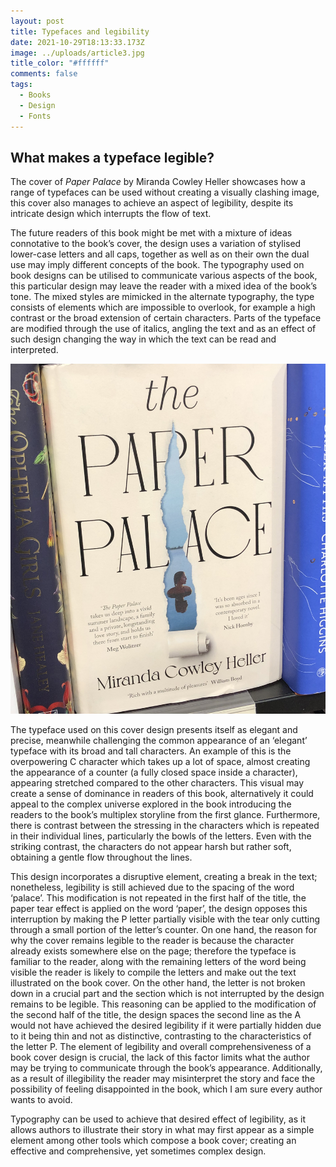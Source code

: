 ```yaml
---
layout: post
title: Typefaces and legibility
date: 2021-10-29T18:13:33.173Z
image: ../uploads/article3.jpg
title_color: "#ffffff"
comments: false
tags:
  - Books
  - Design
  - Fonts
---
```

## What makes a typeface legible?



The cover of *Paper Palace* by Miranda Cowley Heller showcases how a range of typefaces can be used without creating a visually clashing image, this cover also manages to achieve an aspect of legibility, despite its intricate design which interrupts the flow of text. 

The future readers of this book might be met with a mixture of ideas connotative to the book’s cover, the design uses a variation of stylised lower-case letters and all caps, together as well as on their own the dual use may imply different concepts of the book. The typography used on book designs can be utilised to communicate various aspects of the book, this particular design may leave the reader with a mixed idea of the book’s tone. The mixed styles are mimicked in the alternate typography, the type consists of elements which are impossible to overlook, for example a high contrast or the broad extension of certain characters. Parts of the typeface are modified through the use of italics, angling the text and as an effect of such design changing the way in which the text can be read and interpreted.

![The Paper Palace by Miranda Crowley Heller](../uploads/92857daf-d20b-46de-83b5-84604df33d8f.jpeg "The Paper Palace by Miranda Crowley Heller")

The typeface used on this cover design presents itself as elegant and precise, meanwhile challenging the common appearance of an ‘elegant’ typeface with its broad and tall characters. An example of this is the overpowering C character which takes up a lot of space, almost creating the appearance of a counter (a fully closed space inside a character), appearing stretched compared to the other characters. This visual may create a sense of dominance in readers of this book, alternatively it could appeal to the complex universe explored in the book introducing the readers to the book’s multiplex storyline from the first glance. Furthermore, there is contrast between the stressing in the characters which is repeated in their individual lines, particularly the bowls of the letters. Even with the striking contrast, the characters do not appear harsh but rather soft, obtaining a gentle flow throughout the lines. 

This design incorporates a disruptive element, creating a break in the text; nonetheless, legibility is still achieved due to the spacing of the word ‘palace’. This modification is not repeated in the first half of the title, the paper tear effect is applied on the word ‘paper’, the design opposes this interruption by making the P letter partially visible with the tear only cutting through a small portion of the letter’s counter. On one hand, the reason for why the cover remains legible to the reader is because the character already exists somewhere else on the page; therefore the typeface is familiar to the reader, along with the remaining letters of the word being visible the reader is likely to compile the letters and make out the text illustrated on the book cover. On the other hand, the letter is not broken down in a crucial part and the section which is not interrupted by the design remains to be legible. This reasoning can be applied to the modification of the second half of the title, the design spaces the second line as the A would not have achieved the desired legibility if it were partially hidden due to it being thin and not as distinctive, contrasting to the characteristics of the letter P. The element of legibility and overall comprehensiveness of a book cover design is crucial, the lack of this factor limits what the author may be trying to communicate through the book’s appearance. Additionally, as a result of illegibility the reader may misinterpret the story and face the possibility of feeling disappointed in the book, which I am sure every author wants to avoid. 

Typography can be used to achieve that desired effect of legibility, as it allows authors to illustrate their story in what may first appear as a simple element among other tools which compose a book cover; creating an effective and comprehensive, yet sometimes complex design.